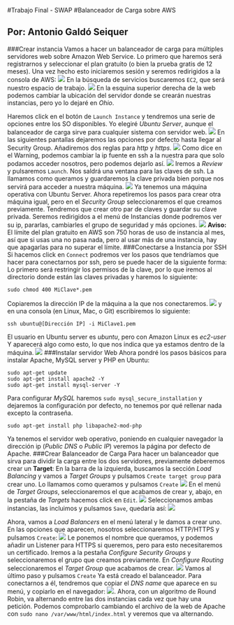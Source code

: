 #Trabajo Final - SWAP
#Balanceador de Carga sobre AWS
## Por: Antonio Galdó Seiquer
###Crear instancia
Vamos a hacer un balanceador de carga para múltiples servidores web sobre Amazon Web Service. Lo primero que haremos será registrarnos y seleccionar el plan gratuito (o bien la prueba gratis de 12 meses).
Una vez hecho esto iniciaremos sesión y seremos redirigidos a la consola de AWS:
![ ](1.png  "consola:")
En la búsqueda de servicios buscaremos `EC2`, que será nuestro espacio de trabajo.
![ ](2.png  "EC2:")
En la esquina superior derecha de la web podemos cambiar la ubicación del servidor donde se crearán nuestras instancias, pero yo lo dejaré en _Ohio_.

Haremos click en el botón de `Launch Instance` y tendremos una serie de opciones entre los SO disponibles. Yo elegiré _Ubuntu Server_, aunque el balanceador de carga sirve para cualquier sistema con servidor web.
![ ](3.png  "instancia1:")
En las siguientes pantallas dejaremos las opciones por defecto hasta llegar al Security Group. Añadiremos dos reglas para _http_ y _https_.
![ ](4.png  "instancia2:")
 Como dice en el Warning, podemos cambiar la ip fuente en ssh a la nuestra para que solo podamos acceder nosotros, pero podemos dejarlo así.
![ ](5.png  "instancia3:")
Iremos a _Review_ y pulsaremos `Launch`.
Nos saldrá una ventana para las claves de ssh. La llamamos como queramos y guardaremos la clave privada bien porque nos servirá para acceder a nuestra máquina.
![ ](6.png  "instancia4:")
Ya tenemos una máquina operativa con Ubuntu Server.
Ahora repetiremos los pasos para crear otra máquina igual, pero en el _Security Group_ seleccionaremos el que creamos previamente. Tendremos que crear otro par de claves y guardar su clave privada.
Seremos redirigidos  a el menú de Instancias donde podremos ver su ip, pararlas, cambiarles el grupo de seguridad y más opciones.
![ ](7.png  "instancias:")
__Aviso:__ El límite del plan gratuito en AWS son 750 horas de uso de instancia al mes, así que si usas una no pasa nada, pero al usar más de una instancia, hay que apagarlas para no superar el límite.
###Conectarse a Instancia por SSH
Si hacemos click en `Connect` podremos ver los pasos que tendríamos que hacer para conectarnos por ssh, pero se puede hacer de la siguiente forma:
Lo primero será restringir los permisos de la clave, por lo que iremos al directorio donde están las claves privadas y haremos lo siguiente:
```
sudo chmod 400 MiClave*.pem
```
Copiaremos la dirección IP de la máquina a la que nos conectaremos.
![ ](8.png  "ip:")
 y en una consola (en Linux, Mac, o Git)  escribiremos lo siguiente:
```
ssh ubuntu@[Dirección IP] -i MiClave1.pem 
```
El usuario en Ubuntu server es _ubuntu_, pero con Amazon Linux es _ec2-user_
Y aparecerá algo como esto, lo que nos indica que ya estamos dentro de la máquina.
![ ](9.png  "ip:")
###Instalar servidor Web
Ahora pondré los pasos básicos para instalar Apache, MySQL server y PHP en Ubuntu:

```console
sudo apt-get update
sudo apt-get install apache2 -Y
sudo apt-get install mysql-server -Y
```
Para configurar _MySQL_ haremos `sudo mysql_secure_installation` y dejaremos la configuración por defecto, no tenemos por qué rellenar nada excepto la contraseña.
```console
sudo apt-get install php libapache2-mod-php
```
Ya tenemos el servidor web operativo, poniendo en cualquier navegador la dirección ip (_Public DNS_ o _Public IP_) veremos la página por defecto de Apache.
###Crear Balanceador de Carga
Para hacer un balanceador que sirva para dividir la carga entre los dos servidores, previamente deberemos crear un __Target__:
En la barra de la izquierda, buscamos la sección _Load Balancing_ y vamos a _Target Groups_ y pulsamos `Create target group` para crear uno. Lo llamamos como queramos y pulsamos `Create`
![ ](10.png  "group:")
En el menú de _Target Groups_, seleccionaremos el que acabamos de crear y, abajo, en la pestaña de _Targets_ hacemos click en `Edit`.
![ ](11.png  "group:")
Seleccionamos ambas instancias, las incluimos y pulsamos `Save`, quedaría así:
![ ](12.png  "group:")

Ahora, vamos a _Load Balancers_ en el menú lateral y le damos a crear uno. En las opciones que aparecen, nosotros seleccionaremos HTTP/HTTPS y pulsamos `Create`:
![ ](13.png  "group:")
Le ponemos el nombre que queramos, y podemos añadir un Listener para HTTPS si queremos, pero para esto necesitaremos un certificado.
Iremos a la pestaña _Configure Security Groups_ y seleccionaremos el grupo que creamos previamente.
En _Configure Routing_ seleccionaremos el _Target Group_ que acabamos de crear.
![ ](14.png  "group:")
Vamos al último paso y pulsamos `Create`
Ya está creado el balanceador. Para conectarnos a él, tendremos que copiar el _DNS name_ que aparece en su menú, y copiarlo en el navegador:
![ ](15.png  "group:").
Ahora, con un algoritmo de Round Robin, va alternando entre las dos instancias cada vez que hay una petición. Podemos comprobarlo cambiando el archivo de la web de Apache con `sudo nano /var/www/html/index.html` y veremos que va alternando.




